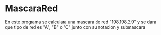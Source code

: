 # MascaraRed
En este programa se calculara una mascara de red "198.198.2.9" y se dara que tipo de red es "A", "B" o "C" junto con su notacion y submascara
